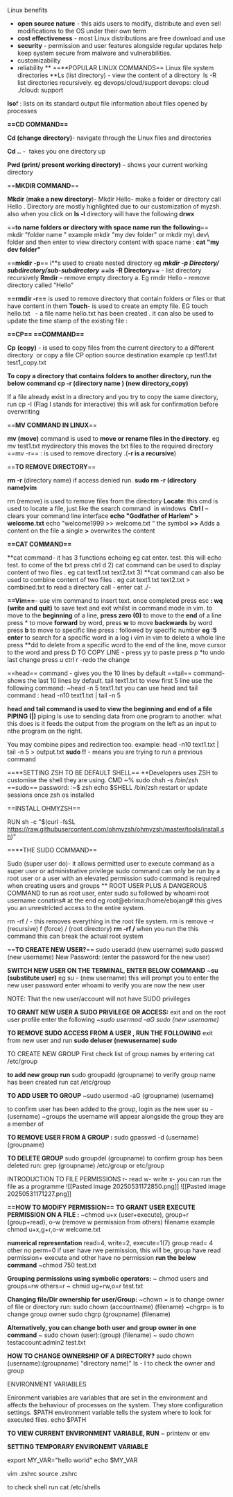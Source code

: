 Linux benefits 
* **open source nature** - this aids users to modify, distribute and even sell modifications to the OS under their own term 
* **cost effectiveness** - most Linux distributions are free download and use 
* **security** - permission and user features alongside regular updates help keep system secure from malware and vulnerabilities. 
* customizability 
* reliability 
**
==**POPULAR LINUX COMMANDS== 
Linux file system directories 
**Ls  (list directory) - view the content of a directory 
ls -R list directories recursively. eg devops/cloud/support
devops:
cloud
./cloud:
support

**lso**f : lists on its standard output file information about files opened  by  processes

 **==CD COMMAND==** 
 
**Cd (change directory)**-  navigate through the Linux files and directories 

**Cd ..** -  takes you one directory up  

**Pwd (print/ present working directory)** – shows your current working directory 

==**MKDIR COMMAND**== 

**Mkdir** (**make a new directory**)-  Mkdir Hello- make a folder or directory call Hello . Directory are mostly highlighted due to our customization of myzsh. also when you click on **ls -l**  directory will have the following **drwx**

==**to name folders or directory with space name run the following**== 
mkdir "folder name "  example mkdir "my dev folder" 
or mkdir my\ dev\ folder and then enter 
to view directory content with space name : **cat "my dev folder"**

==**mkdir -p**==  i**s used to create nested directory eg ***mkdir -p Directory/ subdirectory/sub-subdirectory***
**==ls -R Directory==** - list directory recursively 
**Rmdir** – remove empty directory a. Eg rmdir Hello – remove directory called “Hello” 

**==rmdir -r==** is used to remove directory that contain folders or files or that have content in them 
**Touch**- is used to create an empty file. EG touch hello.txt   - a file name hello.txt has been created . it can also be used to update the time stamp of the existing file  :

**==CP== ==COMMAND==** 

**Cp** **(copy)** - is used to copy files from the current directory to a different directory  or copy a file 
CP option source destination 
example cp test1.txt test1_copy.txt

**To copy a directory that contains folders to another directory, run the below command 
cp -r (directory name ) (new directory_copy)**

If a file already exist in a directory and you try to copy the same directory, run 
cp -I (Flag I stands for interactive)
this will ask for confirmation before overwriting 

==**MV COMMAND IN LINUX**== 

**mv (move)** command is used to **move or** **rename files in the directory**. eg mv test1.txt mydirectory
this moves the txt files to the required directory
==mv -r== : is used to remove directory .(**-r is a recursive**)

==**TO REMOVE DIRECTORY**== 

**rm -r** (directory name)
if access denied run. **sudo rm -r (directory name)vim**


rm (remove) is used to remove files from the directory 
**Locate**: this cmd is used to locate a file, just like the search command  in windows 
**Ctrl l** – clears your command line interface
**echo "Godfather of Harlem" > welcome.txt**
echo "welcome1999 >> welcome.txt "
the symbol **>>** Adds a content on the file 
a single **>** overwrites the content 

**==CAT COMMAND==** 

**cat command- it has 3 functions 
echoing eg cat enter. test. this will echo test. to come of the txt press ctrl d 
2) cat command can be used to display content of two files . eg cat text1.txt text2.txt
3) **cat command can also be used to combine content of two files . eg cat text1.txt text2.txt > combined.txt 
to read a directory call -
enter cat ./-


**==Vim==**- use vim command to insert text. once completed press esc  **: wq (write and quit)** to save text and exit 
 whilst in command mode in vim. to move to the **beginning** of a line, **press zero (0)**
 to move to the **end** of a line press *
 to move **forward** by word, press **w**
 to move **backwards** by word press **b**
 to move to specific line press : followed by specific number **eg :5 enter** 
 to search for a specific word in a log i vim 
 in vim to delete a whole line press **dd
 to delete from a specific word to the end of the line, move cursor to the word and press D 
 TO COPY LINE - press yy
 to paste press p
 *to undo last change press u 
 ctrl r -redo the change 
 

==head== command - gives you the 10 lines by default 
==tail== command- shows the last 10 lines by default. tail text1.txt 
to view first 5 line use the following command: ~head -n 5 text1.txt
you can use head and tail command : head -n10 text1.txt  | tail -n 5

**head and tail command is used to view the beginning and end of a file** 
**PIPING (|)** piping is use to sending data from one program to another. what this does is it feeds the output from the program on the left as an input to nthe program on the right. 

You may combine pipes and redirection too.
example: head -n10 text1.txt  | tail -n 5 > output.txt 
**sudo !!** - means you are trying to run a previous command 

==**SETTING ZSH TO BE DEFAULT SHELL== 
**Developers uses ZSH to customise the shell they are using. 
CMD 
~% sudo  chsh -s /bin/zsh
==sudo== 
password:
:~$ zsh
echo $SHELL
/bin/zsh
restart or update sessions once zsh os installed 

==INSTALL OHMYZSH== 

RUN 
sh -c "$(curl -fsSL https://raw.githubusercontent.com/ohmyzsh/ohmyzsh/master/tools/install.sh)"



==**THE SUDO COMMAND== 

Sudo (super user do)- it  allows permitted user to execute command as a super user or administrative privilege 
sudo command can only be run by a root user or a user with an elevated permission
sudo command is required when creating users and groups 
**
ROOT USER PLUS A DANGEROUS COMMAND 
to run as root user, enter 
sudo su
followed by whoami
root username conatins# at the end
eg root@ebrima:/home/ebojang#
this gives you an unrestricted access to the entire system.

rm -rf / - this removes everything in the root file system.
rm is remove -r (recursive) f (force) / (root directory)
**rm -rf /** 
when you run the this command this can break the actual root system 

==**TO CREATE NEW USER?**==
sudo useradd (new username)
sudo passwd (new username)
New Password: (enter the password for the new user)

**SWITCH NEW USER ON THE TERMINAL, ENTER BELOW COMMAND**
~**su (substitute user)** eg su - (new username)
this will prompt you to enter the new user password 
enter whoami to verify you are now the new user

NOTE: That the new user/account will not have SUDO privileges 

**TO GRANT NEW USER A SUDO PRIVILEGE OR ACCESS:**
exit and on the root user profile enter the following 
*~sudo usermod -aG sudo (new username)*

**TO REMOVE SUDO ACCESS FROM A USER , RUN THE FOLLOWING** 
exit from new user and run
**sudo deluser (newusername) sudo**

TO CREATE NEW GROUP 
First check list of group names by entering 
cat /etc/group

**to add new group run** 
sudo groupadd (groupname)
to verify group name has been created run
cat /etc/group

**TO ADD USER TO GROUP** 
~sudo usermod -aG (groupname) (username)

to confirm user has been added to the group, login as the new user 
su - (username)
~groups
the username will appear alongside the group they are a member of 

**TO REMOVE USER FROM A GROUP :**
sudo gpasswd -d (username) (groupname)

**TO DELETE GROUP** 
sudo groupdel (groupname)
to confirm group has been deleted run:
grep (groupname) /etc/group
or etc/group 

INTRODUCTION TO FILE PERMISSIONS
r- read w- write x- you can run the file as a programme
![[Pasted image 20250531172850.png]]
![[Pasted image 20250531171227.png]]

**==HOW TO MODIFY PERMISSION==** 
**TO GRANT USER EXECUTE PERMISSION ON A FILE :**
~chmod u+x (user+execute), group+r (group+read), o-w (remove w permission from others) filename 
example chmod u+x,g+r,o-w welcome.txt

**numerical representation**
read=4, write=2, execute=1(7)
group read= 4
other no perm=0
if user have rwe permission, this will be, group have read permission+ execute and other have no permission
**run the below command** 
~chmod 750 test.txt

**Grouping permissions using symbolic operators:**
~ chmod users and groups=rw others=r 
~ chmid ug+rw,o=r test.txt

**Changing file/Dir ownership for user/Group:**
~chown = is to change owner of file or directory 
run: sudo chown (accountname) (filename)
~chgrp= is to change group owner 
sudo chgrp (groupname) (filename)

**Alternatively, you can change both user and group owner in one command** 
~ sudo chown (user):(group) (filename)
~ sudo chown testaccount:admin2 test.txt

**HOW TO CHANGE OWNERSHIP OF A DIRECTORY?**
sudo chown (username):(groupname) "directory name)"
ls - l to check the owner and group 


ENVIRONMENT VARIABLES 

Enironment variables are variables that are set in the environment and affects the  behaviour of processes on the system. They store configuration settings.
$PATH environment variable tells the system where to look for executed files. 
echo $PATH

**TO VIEW CURRENT ENVIRONMENT VARIABLE, RUN**
~ printenv or env

**SETTING TEMPORARY ENVIRONEMT VARIABLE** 

export MY_VAR="hello world"
echo $MY_VAR 

vim .zshrc
source .zshrc

to check shell run 
cat /etc/shells











